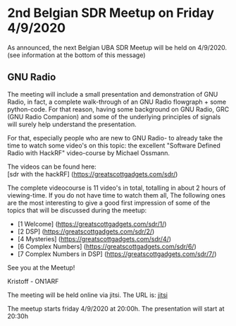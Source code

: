 
# 2nd Belgian SDR Meetup on Friday 4/9/2020

As announced, the next Belgian UBA SDR Meetup will be held on 4/9/2020.
(see information at the bottom of this message)
  
## GNU Radio  
The meeting will include a small presentation and demonstration of GNU Radio, in fact, a complete walk-through of an GNU Radio flowgraph + some python-code.
For that reason, having some background on GNU Radio, GRC (GNU Radio Companion) and some of the underlying principles of signals will surely help
understand the presentation.  
  
For that, especially people who are new to GNU Radio- to already take the time to watch some video's on this topic:
the excellent "Software Defined Radio with HackRF" video-course by Michael Ossmann.  
  
The videos can be found here:  
[sdr with the hackRF] (https://greatscottgadgets.com/sdr/)  
  
The complete videocourse is 11 video's in total, totalling in about 2 hours of viewing-time. If you do not have time to watch them all, The following ones are
the most interesting to give a good first impression of some of the topics that will be discussed during the meetup:  
  
* [1 Welcome] (https://greatscottgadgets.com/sdr/1/)  
* [2 DSP] (https://greatscottgadgets.com/sdr/2/)  
* [4 Mysteries] (https://greatscottgadgets.com/sdr/4/)  
* [6 Complex Numbers] (https://greatscottgadgets.com/sdr/6/)  
* [7 Complex Numbers in DSP] (https://greatscottgadgets.com/sdr/7/)  
  

See you at the Meetup!  
  
Kristoff - ON1ARF  
  
The meeting will be held online via jitsi. The URL is:
[jitsi](https://meet.jit.si/UBABelgianSDRMeetup)
  
The meetup starts friday 4/9/2020 at 20:00h.
The presentation will start at 20:30h
